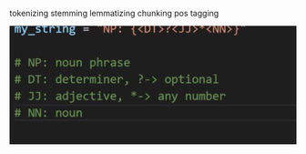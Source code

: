 tokenizing
stemming
lemmatizing
chunking
pos tagging

![](../z_images/Pasted%20image%2020230424153428.png)
